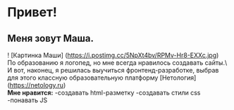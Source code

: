 # **Привет!**
## Меня зовут Маша.
! [Картинка Маши] (https://i.postimg.cc/5NpXt4bv/RPMv-Hr8-EXXc.jpg)\
По образованию я логопед, но мне всегда нравилось создавать сайты.\ 
И вот, наконец, я решилась выучиться фронтенд-разработке, выбрав для этого классную образовательную платформу [Нетология] (https://netology.ru) \
**Мне нравится:**
-создавать html-разметку
-создавать стили css
-понавать JS
